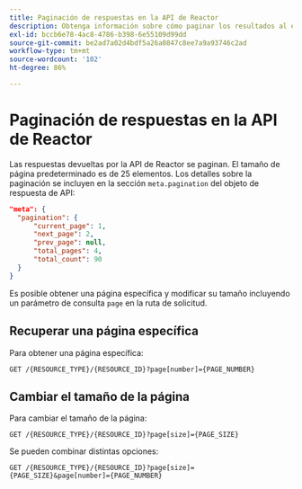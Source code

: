 ```yaml
---
title: Paginación de respuestas en la API de Reactor
description: Obtenga información sobre cómo paginar los resultados al enumerar recursos en la API de Reactor.
exl-id: bccb6e78-4ac8-4786-b398-6e55109d99dd
source-git-commit: be2ad7a02d4bdf5a26a0847c8ee7a9a93746c2ad
workflow-type: tm+mt
source-wordcount: '102'
ht-degree: 86%

---
```


# Paginación de respuestas en la API de Reactor

Las respuestas devueltas por la API de Reactor se paginan. El tamaño de página predeterminado es de 25 elementos. Los detalles sobre la paginación se incluyen en la sección `meta.pagination` del objeto de respuesta de API:

```json
"meta": {
  "pagination": {
      "current_page": 1,
      "next_page": 2,
      "prev_page": null,
      "total_pages": 4,
      "total_count": 90
  }
}
```

Es posible obtener una página específica y modificar su tamaño incluyendo un parámetro de consulta `page` en la ruta de solicitud.

## Recuperar una página específica

Para obtener una página específica:

```http
GET /{RESOURCE_TYPE}/{RESOURCE_ID}?page[number]={PAGE_NUMBER}
```

## Cambiar el tamaño de la página

Para cambiar el tamaño de la página:

```http
GET /{RESOURCE_TYPE}/{RESOURCE_ID}?page[size]={PAGE_SIZE}
```

Se pueden combinar distintas opciones:

```http
GET /{RESOURCE_TYPE}/{RESOURCE_ID}?page[size]={PAGE_SIZE}&page[number]={PAGE_NUMBER}
```
